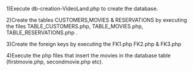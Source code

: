 1)Execute db-creation-VideoLand.php to create the database.

2)Create the tables CUSTOMERS,MOVIES & RESERVATIONS by executing the files TABLE_CUSTOMERS.php, TABLE_MOVIES.php, TABLE_RESERVATIONS.php .

3)Create the foreign keys by executing the FK1.php FK2.php & FK3.php

4)Execute the php files that insert the movies in the database table (firstmovie.php, secondmovie.php etc).
